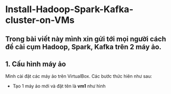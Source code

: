 # Install-Hadoop-Spark-Kafka-cluster-on-VMs
## Trong bài viết này mình xin gửi tới mọi người cách để cài cụm Hadoop, Spark, Kafka trên 2 máy ảo.
## 1. Cấu hình máy ảo
Mình cài đặt các máy ảo trên VirtualBox. Các bước thức hiên như sau:
- Tạo 1 máy ảo mới và đặt tên là **vm1** như hình
